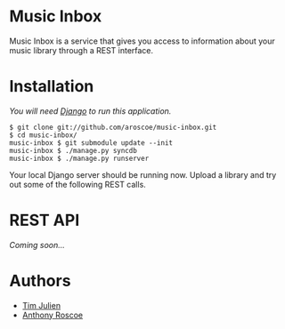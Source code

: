 Music Inbox
===========

Music Inbox is a service that gives you access to information about your music library through a REST interface. 

Installation
============

*You will need [Django][1] to run this application.*

    $ git clone git://github.com/aroscoe/music-inbox.git
    $ cd music-inbox/
    music-inbox $ git submodule update --init
    music-inbox $ ./manage.py syncdb
    music-inbox $ ./manage.py runserver

Your local Django server should be running now. Upload a library and try out some of the following REST calls.

REST API
========

*Coming soon...*

Authors
=======
* [Tim Julien][2]
* [Anthony Roscoe][3]

[1]: http://www.djangoproject.com
[2]: http://github.com/tjulien
[3]: http://github.com/aroscoe
